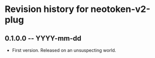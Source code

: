 # Revision history for neotoken-v2-plug

## 0.1.0.0 -- YYYY-mm-dd

* First version. Released on an unsuspecting world.
